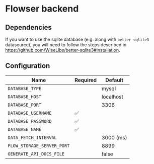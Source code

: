 # Flowser backend

## Dependencies

If you want to use the sqlite database (e.g. along with `better-sqlite3` datasource), you will need to follow the steps described in https://github.com/WiseLibs/better-sqlite3#installation.

## Configuration

| Name                       | Required | Default   |
|----------------------------|----------|-----------|
| `DATABASE_TYPE`            |          | mysql     |
| `DATABASE_HOST`            |          | localhost |
| `DATABASE_PORT`            |          | 3306      |
| `DATABASE_USERNAME`        | ✅        |           |
| `DATABASE_PASSWORD`        | ✅        |           |
| `DATABASE_NAME`            | ✅        |           |
| `DATA_FETCH_INTERVAL`      |          | 3000 (ms) |
| `FLOW_STORAGE_SERVER_PORT` |          | 8899      |
| `GENERATE_API_DOCS_FILE`   |          | false     |
